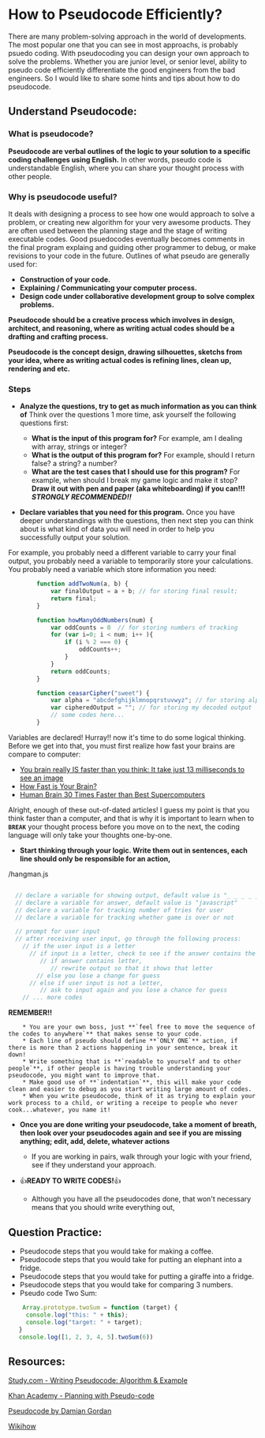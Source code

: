 # How to Pseudocode Efficiently?

There are many problem-solving approach in the world of developments.
The most popular one that you can see in most approachs, is probably psuedo coding. 
With pseudocoding you can design your own approach to solve the problems.
Whether you are junior level, or senior level, 
ability to pseudo code efficiently differentiate the good engineers from the bad engineers.
So I would like to share some hints and tips about how to do pseudocode.

## Understand Pseudocode:

### What is pseudocode?
**Pseudocode are verbal outlines of the logic to your solution to a specific coding challenges using English.**
In other words, pseudo code is understandable English, where you can share your thought process with other people.

### Why is pseudocode useful?
It deals with designing a process to see how one would approach to solve a problem, 
or creating new algorithm for your very awesome products.
They are often used between the planning stage and the stage of writing executable codes. 
Good psuedocodes eventually becomes comments in the final program explaing and guiding other programmer to debug, or make revisions to your code in the future.
Outlines of what pseudo are generally used for:
   * **Construction of your code.** 
   * **Explaining / Communicating your computer process.** 
   * **Design code under collaborative development group to solve complex problems.** 

**Pseudocode should be a creative process which involves in design, architect, and reasoning, where as writing actual codes should be a drafting and crafting process.**

**Pseudocode is the concept design, drawing silhouettes, sketchs from your idea, where as writing actual codes is refining lines, clean up, rendering and etc.**

### Steps
- **Analyze the questions, try to get as much information as you can think of**
Think over the questions 1 more time, ask yourself the following questions first:
    * **What is the input of this program for?** For example, am I dealing with array, strings or integer?
    * **What is the output of this program for?** For example, should I return false? a string? a number?
    * **What are the test cases that I should use for this program?** For example, when should I break my game logic and make it stop?
  **Draw it out with pen and paper (aka whiteboarding) if you can!!!** **_STRONGLY RECOMMENDED!!_**

- **Declare variables that you need for this program.** 
Once you have deeper understandings with the questions, then next step you can think about is what kind of data you will need in order to help you successfully output your solution.

For example, you probably need a different variable to carry your final output, you probably need a variable to temporarily store your calculations. You probably need a variable which store information you need:

```javascript
        function addTwoNum(a, b) { 
            var finalOutput = a + b; // for storing final result;
            return final;
        }

        function howManyOddNumbers(num) {
            var oddCounts = 0  // for storing numbers of tracking
            for (var i=0; i < num; i++ ){
                if (i % 2 === 0) {
                    oddCounts++;
                }
            }
            return oddCounts;
        }

        function ceasarCipher("sweet") {
            var alpha = "abcdefghijklmnopqrstuvwyz"; // for storing alphabetical orders
            var cipheredOutput = ""; // for storing my decoded output
            // some codes here...
        }
```

Variables are declared! Hurray!! now it's time to do some logical thinking. Before we get into that, you must first realize how fast your brains are compare to computer:
  * [You brain really IS faster than you think: It take just 13 milliseconds to see an image](http://www.dailymail.co.uk/sciencetech/article-2542583/Scientists-record-fastest-time-human-image-takes-just-13-milliseconds.html)
  * [How Fast is Your Brain?](http://thephenomenalexperience.com/content/how-fast-is-your-brain)   
  * [Human Brain 30 Times Faster than Best Supercomputers](https://spectrum.ieee.org/tech-talk/computing/networks/estimate-human-brain-30-times-faster-than-best-supercomputers)

Alright, enough of these out-of-dated articles! I guess my point is that you think faster than a computer,
and that is why it is important to learn when to **`BREAK`** your thought process before you move on to the next,
the coding language will only take your thoughts one-by-one.

- **Start thinking through your logic. Write them out in sentences, each line should only be responsible for an action,**

/hangman.js
```javascript

  // declare a variable for showing output, default value is "_ _ _ _ _ _ _ _ _ _"
  // declare a variable for answer, default value is "javascript" 
  // declare a variable for tracking number of tries for user
  // declare a variable for tracking whether game is over or not

  // prompt for user input 
  // after receiving user input, go through the following process:
    // if the user input is a letter 
      // if input is a letter, check to see if the answer contains the letter
         // if answer contains letter, 
            // rewrite output so that it shows that letter
        // else you lose a change for guess
      // else if user input is not a letter, 
         // ask to input again and you lose a chance for guess
    // ... more codes
```
**REMEMBER!!**
```
    * You are your own boss, just **`feel free to move the sequence of the codes to anywhere`** that makes sense to your code.
    * Each line of pseudo should define **`ONLY ONE`** action, if there is more than 2 actions happening in your sentence, break it down!
    * Write something that is **`readable to yourself and to other people`**, if other people is having trouble understanding your pseudocode, you might want to improve that.
    * Make good use of **`indentation`**, this will make your code clean and easier to debug as you start writing large amount of codes.
    * When you write pseudocode, think of it as trying to explain your work process to a child, or writing a receipe to people who never cook...whatever, you name it!
```

- **Once you are done writing your pseudocode, take a moment of breath, then look over your pseudocodes again and see if you are missing anything; edit, add, delete, whatever actions**
  - If you are working in pairs, walk through your logic with your friend, see if they understand your approach.
  
- :+1:**READY TO WRITE CODES!**:+1:
  - Although you have all the pseudocodes done, that won't necessary means that you should write everything out,
  

## Question Practice: 

* Pseudocode steps that you would take for making a coffee.
* Pseudocode steps that you would take for putting an elephant into a fridge.
* Pseudocode steps that you would take for putting a giraffe into a fridge.
* Pseudocode steps that you would take for comparing 3 numbers.
* Pseudo code Two Sum:
```javascript
    Array.prototype.twoSum = function (target) {
     console.log("this: " + this);
     console.log("target: " + target);
   }
   console.log([1, 2, 3, 4, 5].twoSum(6))
```

## Resources: 
[Study.com - Writing Pseudocode: Algorithm & Example](https://study.com/academy/lesson/writing-pseudocode-algorithms-examples.html)

[Khan Academy - Planning with Pseudo-code](https://www.khanacademy.org/computing/computer-programming/programming/good-practices/p/planning-with-pseudo-code)

[Pseudocode by Damian Gordan](https://www.slideshare.net/DamianGordon1/pseudocode-10373156)

[Wikihow](https://www.wikihow.com/Write-Pseudocode)
